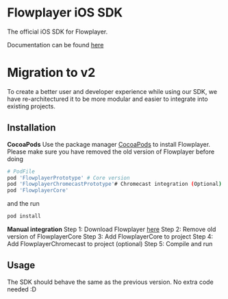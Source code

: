 # Flowplayer iOS SDK

The official iOS SDK for Flowplayer.

Documentation can be found [here](https://flowplayer.com/developers/ios-sdk/getting-started)

# Migration to v2

To create a better user and developer experience while using our SDK, we have re-architectured it to be more modular and easier to integrate into existing projects.

## Installation

**CocoaPods**
Use the package manager [CocoaPods](https://cocoapods.org/) to install Flowplayer. Please make sure you have removed the old version of Flowplayer before doing

```bash
# PodFile
pod 'FlowplayerPrototype' # Core version
pod 'FlowplayerChromecastPrototype'# Chromecast integration (Optional)
pod 'FlowplayerCore'
```

and the run

```bash
pod install
```

**Manual integration**
Step 1: Download Flowplayer [here](https://github.com/Denpex/flowplayer-prototype/releases/tag/0.0.1)
Step 2: Remove old version of FlowplayerCore
Step 3: Add FlowplayerCore to project
Step 4: Add FlowplayerChromecast to project (optional)
Step 5: Compile and run

## Usage
The SDK should behave the same as the previous version. No extra code needed :D
